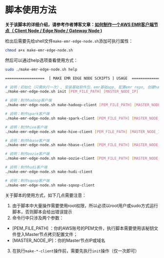 ﻿
# 脚本使用方法

**关于该脚本的详细介绍，请参考作者博客文章：[如何制作一个AWS EMR客户端节点（ Client Node / Edge Node / Gateway Node )](https://laurence.blog.csdn.net/article/details/108529087)**

检出后需要先给shell文件`make-emr-edge-node.sh`添加可执行属性：

```bash
chmod a+x make-emr-edge-node.sh
```

然后可以通过help选项查看使用方式：

```bash
sudo ./make-emr-edge-node.sh help

==================  [ MAKE EMR EDGE NODE SCRIPTS ] USAGE  ==================

# 说明：初始化（只需执行一次）, 安装基础软件包，emr基础app, 配置emr repo, 创建hadoop用户, 创建必要文件夹
./make-emr-edge-node.sh init [PEM_FILE_PATH] [MASTER_NODE_IP]

# 说明：制作hadoop客户端
./make-emr-edge-node.sh make-hadoop-client [PEM_FILE_PATH] [MASTER_NODE_IP]

# 说明：制作spark客户端
./make-emr-edge-node.sh make-spark-client [PEM_FILE_PATH] [MASTER_NODE_IP]

# 说明：制作hive客户端
./make-emr-edge-node.sh make-hive-client [PEM_FILE_PATH] [MASTER_NODE_IP]

# 说明：制作hbase客户端
./make-emr-edge-node.sh make-hbase-client [PEM_FILE_PATH] [MASTER_NODE_IP]

# 说明：制作oozie客户端
./make-emr-edge-node.sh make-oozie-client [PEM_FILE_PATH] [MASTER_NODE_IP]

# 说明：制作hudi客户端
./make-emr-edge-node.sh make-hudi-client

# 说明：制作sqoop客户端
./make-emr-edge-node.sh make-sqoop-client

```

关于脚本的使用方式，如下几点需要注意：

1. 由于脚本中大量操作需要使用root权限，所以必须以root用户或sudo方式运行脚本，否则脚本会给出错误提示
2. 命令行中只涉及两个参数：
- [PEM_FILE_PATH] ：你的AWS账号的PEM文件，执行脚本需要使用该秘钥文件登入Master节点拷贝配置文件；
- [MASTER_NODE_IP]：你的Master节点IP或域名
3. 在执行`make-*-client`操作前，需要先执行`init`操作（仅一次即可）
